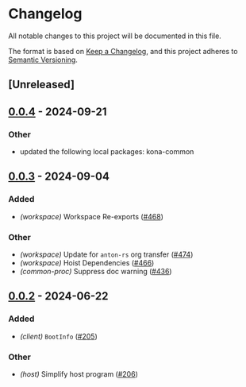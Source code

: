 # Changelog
All notable changes to this project will be documented in this file.

The format is based on [Keep a Changelog](https://keepachangelog.com/en/1.0.0/),
and this project adheres to [Semantic Versioning](https://semver.org/spec/v2.0.0.html).

## [Unreleased]

## [0.0.4](https://github.com/anton-rs/kona/compare/kona-common-proc-v0.0.3...kona-common-proc-v0.0.4) - 2024-09-21

### Other

- updated the following local packages: kona-common

## [0.0.3](https://github.com/anton-rs/kona/compare/kona-common-proc-v0.0.2...kona-common-proc-v0.0.3) - 2024-09-04

### Added
- *(workspace)* Workspace Re-exports ([#468](https://github.com/anton-rs/kona/pull/468))

### Other
- *(workspace)* Update for `anton-rs` org transfer ([#474](https://github.com/anton-rs/kona/pull/474))
- *(workspace)* Hoist Dependencies ([#466](https://github.com/anton-rs/kona/pull/466))
- *(common-proc)* Suppress doc warning ([#436](https://github.com/anton-rs/kona/pull/436))

## [0.0.2](https://github.com/anton-rs/kona/compare/kona-common-proc-v0.0.1...kona-common-proc-v0.0.2) - 2024-06-22

### Added
- *(client)* `BootInfo` ([#205](https://github.com/anton-rs/kona/pull/205))

### Other
- *(host)* Simplify host program ([#206](https://github.com/anton-rs/kona/pull/206))
